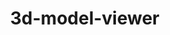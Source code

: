 # 3d-model-viewer
<!DOCTYPE html>
<html lang="en">
<head>
    <meta charset="UTF-8">
    <meta name="viewport" content="width=device-width, initial-scale=1.0">
    <title>3D Model Viewer</title>
    <script src="https://cdnjs.cloudflare.com/ajax/libs/three.js/r128/three.min.js"></script>
    <script src="https://cdn.jsdelivr.net/npm/three@0.128.0/examples/js/loaders/OBJLoader.js"></script>
    <style>
        body {
            margin: 0;
            overflow: hidden;
        }
        #container {
            width: 100vw;
            height: 100vh;
        }
    </style>
</head>
<body>
    <div id="container"></div>
    <script>
        // 创建场景、摄像机和渲染器
        const container = document.getElementById('container');
        const scene = new THREE.Scene();
        const camera = new THREE.PerspectiveCamera(75, window.innerWidth / window.innerHeight, 0.1, 1000);
        const renderer = new THREE.WebGLRenderer();
        renderer.setSize(window.innerWidth, window.innerHeight);
        container.appendChild(renderer.domElement);
        const light = new THREE.PointLight(0xffffff, 1, 100);
        light.position.set(10, 10, 10);
        scene.add(light);
        const ambientLight = new THREE.AmbientLight(0x404040);
        scene.add(ambientLight);
        const objLoader = new THREE.OBJLoader();
        objLoader.load(
            './model.obj', // 替换为你的 .obj 文件名
            (object) => {
                scene.add(object);
            },
            (xhr) => {
                console.log((xhr.loaded / xhr.total) * 100 + '% loaded');
            },
            (error) => {
                console.error('An error occurred while loading the model', error);
            }
        )
        camera.position.z = 5;
        function animate() {
            requestAnimationFrame(animate);
            renderer.render(scene, camera);
        }
        animate();
    </script>
</body>
</html>
